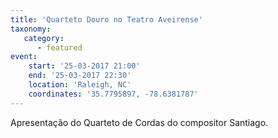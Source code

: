 ```yaml
---
title: 'Quarteto Douro no Teatro Aveirense' 
taxonomy: 
   category: 
      - featured 
event: 
    start: '25-03-2017 21:00' 
    end: '25-03-2017 22:30'
    location: 'Raleigh, NC' 
    coordinates: '35.7795897, -78.6381787' 
---  
```

Apresentação do Quarteto de Cordas do compositor Santiago.

